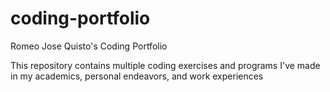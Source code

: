 # coding-portfolio
Romeo Jose Quisto's Coding Portfolio

This repository contains multiple coding exercises and programs I've made in my academics, personal endeavors, and work experiences
